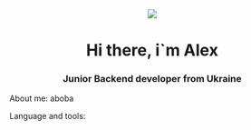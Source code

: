 <div id="Header" align="center">
    <a href="https://github.com/Fxr-Whxt"> <img src="/assets"></img></a>
    <h1>Hi there, i`m Alex</h1>
    <h3>Junior Backend developer from Ukraine</h3>
</div>





About me:
aboba


Language and tools:

